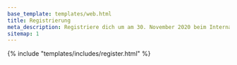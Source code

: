 ```yaml
---
base_template: templates/web.html
title: Registrierung
meta_description: Registriere dich um am 30. November 2020 beim International Effective Giving Day dabei zu sein.
sitemap: 1
---
```


{% include "templates/includes/register.html" %}
